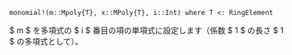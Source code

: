 ```
monomial!(m::Mpoly{T}, x::MPoly{T}, i::Int) where T <: RingElement
```

$ m $ を多項式の $ i $ 番目の項の単項式に設定します（係数 $ 1 $ の長さ $ 1 $ の多項式として）。
